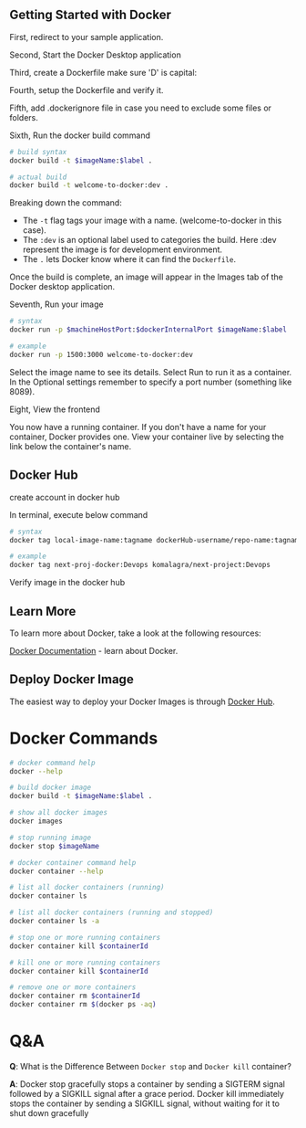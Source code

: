## Getting Started with Docker

First, redirect to your sample application.

Second, Start the Docker Desktop application

Third, create a Dockerfile make sure 'D' is capital:

Fourth, setup the Dockerfile and verify it.

Fifth, add .dockerignore file in case you need to exclude some files or folders.

Sixth, Run the docker build command

```bash
# build syntax
docker build -t $imageName:$label .

# actual build
docker build -t welcome-to-docker:dev .
```

Breaking down the command:
 - The `-t` flag tags your image with a name. (welcome-to-docker in this case).
 - The `:dev` is an optional label used to categories the build. Here :dev represent the image is for development environment.
 - The `.` lets Docker know where it can find the `Dockerfile`.

Once the build is complete, an image will appear in the Images tab of the Docker desktop application.

Seventh, Run your image

```bash
# syntax
docker run -p $machineHostPort:$dockerInternalPort $imageName:$label

# example
docker run -p 1500:3000 welcome-to-docker:dev
```
Select the image name to see its details. Select Run to run it as a container. In the Optional settings remember to specify a port number (something like 8089).

Eight, View the frontend

You now have a running container. If you don't have a name for your container, Docker provides one. View your container live by selecting the link below the container's name.

## Docker Hub

create account in docker hub
 
In terminal, execute below command 

```bash
# syntax
docker tag local-image-name:tagname dockerHub-username/repo-name:tagname

# example
docker tag next-proj-docker:Devops komalagra/next-project:Devops
```
Verify image in the docker hub

## Learn More

To learn more about Docker, take a look at the following resources:

[Docker Documentation](https://docs.docker.com/get-started/overview/) - learn about Docker.


## Deploy Docker Image
The easiest way to deploy your Docker Images is through [Docker Hub](https://www.docker.com/products/docker-hub/).

# Docker Commands

```bash
# docker command help
docker --help

# build docker image
docker build -t $imageName:$label .

# show all docker images
docker images

# stop running image
docker stop $imageName

# docker container command help
docker container --help

# list all docker containers (running)
docker container ls

# list all docker containers (running and stopped)
docker container ls -a

# stop one or more running containers
docker container kill $containerId

# kill one or more running containers
docker container kill $containerId

# remove one or more containers
docker container rm $containerId
docker container rm $(docker ps -aq)
```

# Q&A
**Q**: What is the Difference Between `Docker stop` and `Docker kill` container?

**A**: Docker stop gracefully stops a container by sending a SIGTERM signal followed by a SIGKILL signal after a grace period. Docker kill immediately stops the container by sending a SIGKILL signal, without waiting for it to shut down gracefully

